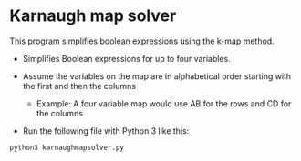 # Karnaugh map solver

This program simplifies boolean expressions using the k-map method.




* Simplifies Boolean expressions for up to four variables.

* Assume the variables on the map are in alphabetical order starting with the first and then the columns

  * Example: A four variable map would use AB for the rows and CD for the columns

* Run the following file with Python 3 like this:

```
python3 karnaughmapsolver.py
```
